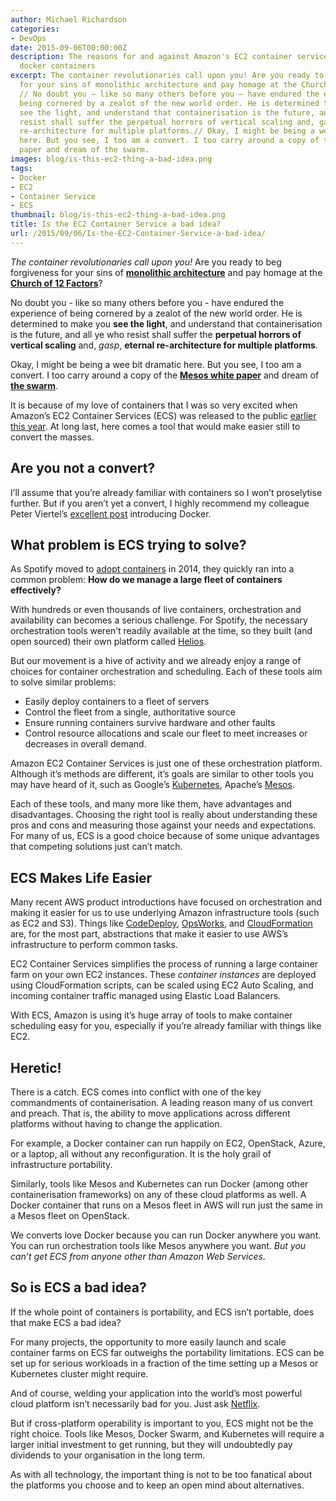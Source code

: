 ```yaml
---
author: Michael Richardson
categories:
- DevOps
date: 2015-09-06T00:00:00Z
description: The reasons for and against Amazon's EC2 container service for deploying
  docker containers
excerpt: The container revolutionaries call upon you! Are you ready to beg forgiveness
  for your sins of monolithic architecture and pay homage at the Church of 12 Factors?
  // No doubt you – like so many others before you – have endured the experience of
  being cornered by a zealot of the new world order. He is determined to make you
  see the light, and understand that containerisation is the future, and all ye who
  resist shall suffer the perpetual horrors of vertical scaling and, gasp, eternal
  re-architecture for multiple platforms.// Okay, I might be being a wee bit dramatic
  here. But you see, I too am a convert. I too carry around a copy of the Mesos white
  paper and dream of the swarm.
images: blog/is-this-ec2-thing-a-bad-idea.png
tags:
- Docker
- EC2
- Container Service
- ECS
thumbnail: blog/is-this-ec2-thing-a-bad-idea.png
title: Is the EC2 Container Service a bad idea?
url: /2015/09/06/Is-the-EC2-Container-Service-a-bad-idea/
---
```


_The container revolutionaries call upon you!_ Are you ready to beg forgiveness for your sins of **[monolithic architecture](http://www.thoughtworks.com/insights/blog/monoliths-are-bad-design-and-you-know-it)** and pay homage at the **[Church of 12 Factors](http://12factor.net/)**?

No doubt you - like so many others before you - have endured the experience of being cornered by a zealot of the new world order. He is determined to make you **see the light**, and understand that containerisation is the future, and all ye who resist shall suffer the **perpetual horrors of vertical scaling** and, _gasp_, **eternal re-architecture for multiple platforms**.

Okay, I might be being a wee bit dramatic here. But you see, I too am a convert. I too carry around a copy of the **[Mesos white paper](http://mesos.berkeley.edu/mesos_tech_report.pdf)** and dream of **[the swarm](https://www.docker.com/docker-swarm)**.

It is because of my love of containers that I was so very excited when Amazon’s EC2 Container Services (ECS) was released to the public [earlier this year](https://aws.amazon.com/blogs/compute/amazon-ec2-container-service-is-now-generally-available/). At long last, here comes a tool that would make easier still to convert the masses.

## Are you not a convert?

I’ll assume that you’re already familiar with containers so I won’t proselytise further. But if you aren’t yet a convert, I highly recommend my colleague Peter Viertel’s [excellent post](http://www.cevo.com.au/whats-this-docker-thing/) introducing Docker.

## What problem is ECS trying to solve?

As Spotify moved to [adopt containers](https://blog.docker.com/2014/06/dockercon-video-docket-at-spotify-by-rohan-singh/) in 2014, they quickly ran into a common problem: **How do we manage a large fleet of containers effectively?**

With hundreds or even thousands of live containers, orchestration and availability can becomes a serious challenge. For Spotify, the necessary orchestration tools weren’t readily available at the time, so they built (and open sourced) their own platform called [Helios](https://github.com/spotify/helios).

But our movement is a hive of activity and we already enjoy a range of choices for container orchestration and scheduling. Each of these tools aim to solve similar problems:

*   Easily deploy containers to a fleet of servers
*   Control the fleet from a single, authoritative source
*   Ensure running containers survive hardware and other faults
*   Control resource allocations and scale our fleet to meet increases or decreases in overall demand.

Amazon EC2 Container Services is just one of these orchestration platform. Although it’s methods are different, it’s goals are similar to other tools you may have heard of it, such as Google’s [Kubernetes](http://kubernetes.io/), Apache’s [Mesos](http://mesos.apache.org/).

Each of these tools, and many more like them, have advantages and disadvantages. Choosing the right tool is really about understanding these pros and cons and measuring those against your needs and expectations. For many of us, ECS is a good choice because of some unique advantages that competing solutions just can’t match.

## ECS Makes Life Easier

Many recent AWS product introductions have focused on orchestration and making it easier for us to use underlying Amazon infrastructure tools (such as EC2 and S3). Things like [CodeDeploy](https://aws.amazon.com/codedeploy), [OpsWorks](https://aws.amazon.com/opsworks/), and [CloudFormation](https://aws.amazon.com/cloudformation/) are, for the most part, abstractions that make it easier to use AWS’s infrastructure to perform common tasks.

EC2 Container Services simplifies the process of running a large container farm on your own EC2 instances. These _container instances_ are deployed using CloudFormation scripts, can be scaled using EC2 Auto Scaling, and incoming container traffic managed using Elastic Load Balancers.

With ECS, Amazon is using it’s huge array of tools to make container scheduling easy for you, especially if you’re already familiar with things like EC2.

## Heretic!

There is a catch. ECS comes into conflict with one of the key commandments of containerisation. A leading reason many of us convert and preach. That is, the ability to move applications across different platforms without having to change the application.

For example, a Docker container can run happily on EC2, OpenStack, Azure, or a laptop, all without any reconfiguration. It is the holy grail of infrastructure portability.

Similarly, tools like Mesos and Kubernetes can run Docker (among other containerisation frameworks) on any of these cloud platforms as well. A Docker container that runs on a Mesos fleet in AWS will run just the same in a Mesos fleet on OpenStack.

We converts love Docker because you can run Docker anywhere you want. You can run orchestration tools like Mesos anywhere you want. _But you can’t get ECS from anyone other than Amazon Web Services_.

## So is ECS a bad idea?

If the whole point of containers is portability, and ECS isn’t portable, does that make ECS a bad idea?

For many projects, the opportunity to more easily launch and scale container farms on ECS far outweighs the portability limitations. ECS can be set up for serious workloads in a fraction of the time setting up a Mesos or Kubernetes cluster might require.

And of course, welding your application into the world’s most powerful cloud platform isn’t necessarily bad for you. Just ask [Netflix](https://aws.amazon.com/solutions/case-studies/netflix/).

But if cross-platform operability is important to you, ECS might not be the right choice. Tools like Mesos, Docker Swarm, and Kubernetes will require a larger initial investment to get running, but they will undoubtedly pay dividends to your organisation in the long term.

As with all technology, the important thing is not to be too fanatical about the platforms you choose and to keep an open mind about alternatives.
